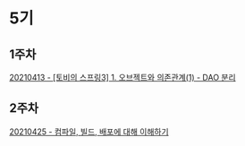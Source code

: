 # 5기

## 1주차

[20210413 - \[토비의 스프링3\] 1. 오브젝트와 의존관계(1) - DAO 분리](https://yuja-kong.tistory.com/entry/%ED%86%A0%EB%B9%84%EC%9D%98-%EC%8A%A4%ED%94%84%EB%A7%813-1-%EC%98%A4%EB%B8%8C%EC%A0%9D%ED%8A%B8%EC%99%80-%EC%9D%98%EC%A1%B4%EA%B4%80%EA%B3%84-1-DAO-%EB%B6%84%EB%A6%AC)

## 2주차
[20210425 - 컴파일, 빌드, 배포에 대해 이해하기](https://yuja-kong.tistory.com/entry/%EC%BB%B4%ED%8C%8C%EC%9D%BC-%EB%B9%8C%EB%93%9C-%EB%B0%B0%ED%8F%AC%EC%97%90-%EB%8C%80%ED%95%B4-%EC%9D%B4%ED%95%B4%ED%95%98%EA%B8%B0)